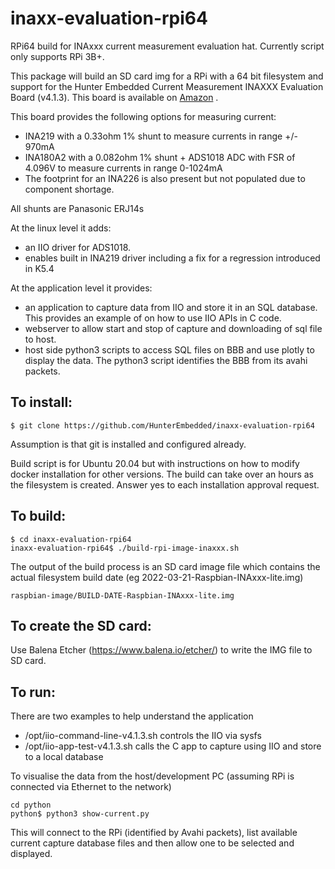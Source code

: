 # inaxx-evaluation-rpi64
RPi64 build for INAxxx current measurement evaluation hat. Currently script only supports RPi 3B+.


This package will build an SD card img for a RPi with a 64 bit filesystem and support for the Hunter Embedded Current Measurement INAXXX Evaluation Board (v4.1.3). This board is available on [Amazon](https://www.amazon.co.uk/INAxxx-Current-Measurement-Evaluation-Cape/dp/B09TYTXM68) .

This board provides the following options for measuring current:

- INA219 with a 0.33ohm 1% shunt to measure currents in range +/- 970mA
- INA180A2 with a 0.082ohm 1% shunt + ADS1018 ADC with FSR of 4.096V to measure currents in range 0-1024mA
- The footprint for an INA226 is also present but not populated due to component shortage.

All shunts are Panasonic ERJ14s



At the linux level it adds:
- an IIO driver for ADS1018.
- enables built in INA219 driver including a fix for a regression introduced in K5.4

At the application level it provides:
- an application to capture data from IIO and store it in an SQL database. This provides an example of on how to use IIO APIs in C code.
- webserver to allow start and stop of capture and downloading of sql file to host.
- host side python3 scripts to access SQL files on BBB and use plotly to display the data. The python3 script identifies the BBB from its avahi packets.

## To install: 
```
$ git clone https://github.com/HunterEmbedded/inaxx-evaluation-rpi64
```

Assumption is that git is installed and configured already.

Build script is for Ubuntu 20.04 but with instructions on how to modify docker installation for other versions. The build can take over an hours as the filesystem is created. Answer yes to each installation approval request.

## To build: 
```   
$ cd inaxx-evaluation-rpi64 
inaxx-evaluation-rpi64$ ./build-rpi-image-inaxxx.sh
```
The output of the build process is an SD card image file which contains the actual filesystem build date (eg 2022-03-21-Raspbian-INAxxx-lite.img) 

`raspbian-image/BUILD-DATE-Raspbian-INAxxx-lite.img`

## To create the SD card: 
Use Balena Etcher (https://www.balena.io/etcher/) to write the IMG file to SD card.


## To run:
There are two examples to help understand the application
- /opt/iio-command-line-v4.1.3.sh controls the IIO via sysfs
- /opt/iio-app-test-v4.1.3.sh calls the C app to capture using IIO and store to a local database 
    
To visualise the data from the host/development PC (assuming RPi is connected via Ethernet to the network)
```
cd python
python$ python3 show-current.py
```    
This will connect to the RPi (identified by Avahi packets), list available current capture database files and then allow one to be selected and displayed.

